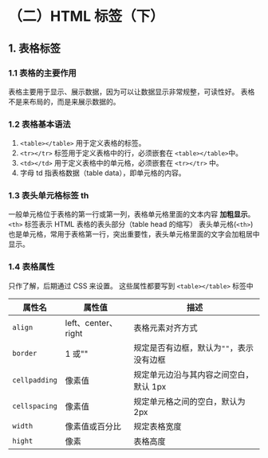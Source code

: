 # （二）HTML 标签（下）

## 1. 表格标签

### 1.1 表格的主要作用

表格主要用于显示、展示数据，因为可以让数据显示非常规整，可读性好。
表格不是来布局的，而是来展示数据的。

### 1.2 表格基本语法

1. `<table></table>` 用于定义表格的标签。
2. `<tr></tr>` 标签用于定义表格中的行，必须嵌套在 `<table></table>`中。
3. `<td></td>` 用于定义表格中的单元格，必须嵌套在 `<tr></tr>` 中。
4. 字母 td 指表格数据（table data），即单元格的内容。

### 1.3 表头单元格标签 th

一般单元格位于表格的第一行或第一列，表格单元格里面的文本内容 **加粗显示**。
`<th>` 标签表示 HTML 表格的表头部分（table head 的缩写）
表头单元格(`<th>`)也是单元格，常用于表格第一行，突出重要性，表头单元格里面的文字会加粗居中显示。

### 1.4 表格属性

只作了解，后期通过 CSS 来设置。
这些属性都要写到 `<table></table>` 标签中

| 属性名        | 属性值              | 描述                                     |
| ------------- | ------------------- | ---------------------------------------- |
| `align`       | left、center、right | 表格元素对齐方式                         |
| `border`      | 1 或""              | 规定是否有边框，默认为`""`，表示没有边框 |
| `cellpadding` | 像素值              | 规定单元边沿与其内容之间空白，默认 1px   |
| `cellspacing` | 像素值              | 规定单元格之间的空白，默认为 2px         |
| `width`       | 像素值或百分比      | 规定表格宽度                             |
| `hight`       | 像素                | 表格高度                                 |

